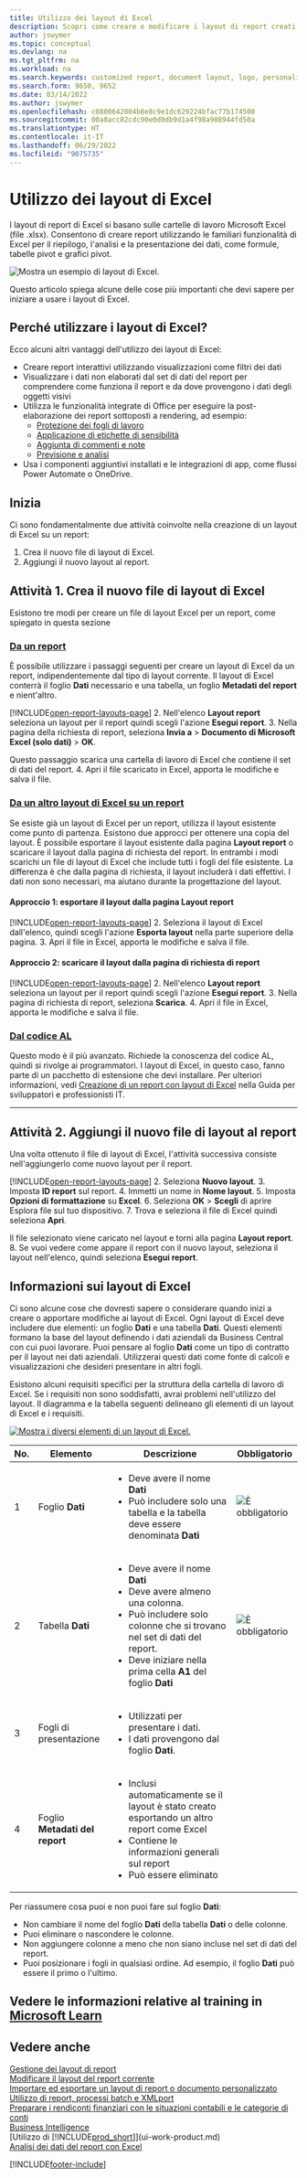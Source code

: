 ```yaml
---
title: Utilizzo dei layout di Excel
description: Scopri come creare e modificare i layout di report creati con Excel.
author: jswymer
ms.topic: conceptual
ms.devlang: na
ms.tgt_pltfrm: na
ms.workload: na
ms.search.keywords: customized report, document layout, logo, personalize
ms.search.form: 9650, 9652
ms.date: 03/14/2022
ms.author: jswymer
ms.openlocfilehash: c0800642804b8e8c9e1dc629224bfac77b174500
ms.sourcegitcommit: 00a8acc82cdc90e0d0db9d1a4f98a908944fd50a
ms.translationtype: HT
ms.contentlocale: it-IT
ms.lasthandoff: 06/29/2022
ms.locfileid: "9075735"
---
```

# <a name="working-with-excel-layouts"></a>Utilizzo dei layout di Excel

I layout di report di Excel si basano sulle cartelle di lavoro Microsoft Excel (file .xlsx). Consentono di creare report utilizzando le familiari funzionalità di Excel per il riepilogo, l'analisi e la presentazione dei dati, come formule, tabelle pivot e grafici pivot.

![Mostra un esempio di layout di Excel.](media/excel-layout-2.png)

Questo articolo spiega alcune delle cose più importanti che devi sapere per iniziare a usare i layout di Excel.

## <a name="why-use-excel-layouts"></a>Perché utilizzare i layout di Excel?

Ecco alcuni altri vantaggi dell'utilizzo dei layout di Excel:

- Creare report interattivi utilizzando visualizzazioni come filtri dei dati
- Visualizzare i dati non elaborati dal set di dati del report per comprendere come funziona il report e da dove provengono i dati degli oggetti visivi
- Utilizza le funzionalità integrate di Office per eseguire la post-elaborazione dei report sottoposti a rendering, ad esempio:
  - [Protezione dei fogli di lavoro](https://support.microsoft.com/en-us/office/protect-a-worksheet-3179efdb-1285-4d49-a9c3-f4ca36276de6)
  - [Applicazione di etichette di sensibilità](https://support.microsoft.com/en-us/office/apply-sensitivity-labels-to-your-files-and-email-in-office-2f96e7cd-d5a4-403b-8bd7-4cc636bae0f9)
  - [Aggiunta di commenti e note](https://support.microsoft.com/en-us/office/insert-comments-and-notes-in-excel-65f504d8-160b-4a05-ac30-46fbd5227a52)
  - [Previsione e analisi](https://support.microsoft.com/en-us/office/introduction-to-what-if-analysis-22bffa5f-e891-4acc-bf7a-e4645c446fb4) 
- Usa i componenti aggiuntivi installati e le integrazioni di app, come flussi Power Automate o OneDrive.

## <a name="get-started"></a>Inizia

Ci sono fondamentalmente due attività coinvolte nella creazione di un layout di Excel su un report:

1. Crea il nuovo file di layout di Excel.
2. Aggiungi il nuovo layout al report.

## <a name="task-1-create-the-excel-layout-file"></a>Attività 1. Crea il nuovo file di layout di Excel

Esistono tre modi per creare un file di layout Excel per un report, come spiegato in questa sezione

### <a name="from-any-report"></a>[Da un report](#tab/any-report)

È possibile utilizzare i passaggi seguenti per creare un layout di Excel da un report, indipendentemente dal tipo di layout corrente. Il layout di Excel conterrà il foglio **Dati** necessario e una tabella, un foglio **Metadati del report** e nient'altro.

[!INCLUDE[open-report-layouts-page](includes/open-report-layouts-page.md)]
2. Nell'elenco **Layout report** seleziona un layout per il report quindi scegli l'azione **Esegui report**.
3. Nella pagina della richiesta di report, seleziona **Invia a** > **Documento di Microsoft Excel (solo dati)** > **OK**.

   Questo passaggio scarica una cartella di lavoro di Excel che contiene il set di dati del report.
4. Apri il file scaricato in Excel, apporta le modifiche e salva il file.

### <a name="from-another-excel-layout-on-a-report"></a>[Da un altro layout di Excel su un report](#tab/other-layout)

Se esiste già un layout di Excel per un report, utilizza il layout esistente come punto di partenza. Esistono due approcci per ottenere una copia del layout. È possibile esportare il layout esistente dalla pagina **Layout report** o scaricare il layout dalla pagina di richiesta del report. In entrambi i modi scarichi un file di layout di Excel che include tutti i fogli del file esistente. La differenza è che dalla pagina di richiesta, il layout includerà i dati effettivi. I dati non sono necessari, ma aiutano durante la progettazione del layout.

#### <a name="approach-1-export-the-layout-from-the-report-layouts-page"></a>Approccio 1: esportare il layout dalla pagina **Layout report**

[!INCLUDE[open-report-layouts-page](includes/open-report-layouts-page.md)]
2. Seleziona il layout di Excel dall'elenco, quindi scegli l'azione **Esporta layout** nella parte superiore della pagina.
3. Apri il file in Excel, apporta le modifiche e salva il file.

#### <a name="approach-2-download-the-layout-from-the-reports-request-page"></a>Approccio 2: scaricare il layout dalla pagina di richiesta di report

[!INCLUDE[open-report-layouts-page](includes/open-report-layouts-page.md)]
2. Nell'elenco **Layout report** seleziona un layout per il report quindi scegli l'azione **Esegui report**.
3. Nella pagina di richiesta di report, seleziona **Scarica**.
4. Apri il file in Excel, apporta le modifiche e salva il file.

### <a name="from-al-code"></a>[Dal codice AL](#tab/from-code)

Questo modo è il più avanzato. Richiede la conoscenza del codice AL, quindi si rivolge ai programmatori. I layout di Excel, in questo caso, fanno parte di un pacchetto di estensione che devi installare. Per ulteriori informazioni, vedi [Creazione di un report con layout di Excel](/dynamics365/business-central/dev-itpro/developer/devenv-howto-excel-report-layout) nella Guida per sviluppatori e professionisti IT.

---

## <a name="task-2-add-the-excel-layout-to-the-report"></a>Attività 2. Aggiungi il nuovo file di layout al report

Una volta ottenuto il file di layout di Excel, l'attività successiva consiste nell'aggiungerlo come nuovo layout per il report.

[!INCLUDE[open-report-layouts-page](includes/open-report-layouts-page.md)]
2. Seleziona **Nuovo layout**.
3. Imposta **ID report** sul report.
4. Immetti un nome in **Nome layout**.
5. Imposta **Opzioni di formattazione** su **Excel**.
6. Seleziona **OK** > **Scegli** di aprire Esplora file sul tuo dispositivo. 
7. Trova e seleziona il file di Excel quindi seleziona **Apri**.

   Il file selezionato viene caricato nel layout e torni alla pagina **Layout report**.
8. Se vuoi vedere come appare il report con il nuovo layout, seleziona il layout nell'elenco, quindi seleziona **Esegui report**.


<!--

**Data** sheet
  - An Excel layout must contain a sheet named **Data**.
  - The **Data** sheet can only include one table named **Data**.

**Data** table
  - The **Data** sheet must include a table that has the name **Data**.
  - The table must have at least one column and can only include columns that are also in report dataset.
  - The table must start in the first cell A1 of the **Data** sheet.

3. Report Metadata 
-->

## <a name="understanding-excel-layouts"></a>Informazioni sui layout di Excel

Ci sono alcune cose che dovresti sapere o considerare quando inizi a creare o apportare modifiche ai layout di Excel. Ogni layout di Excel deve includere due elementi: un foglio **Dati** e una tabella **Dati**. Questi elementi formano la base del layout definendo i dati aziendali da Business Central con cui puoi lavorare. Puoi pensare al foglio **Dati** come un tipo di contratto per il layout nei dati aziendali. Utilizzerai questi dati come fonte di calcoli e visualizzazioni che desideri presentare in altri fogli.

Esistono alcuni requisiti specifici per la struttura della cartella di lavoro di Excel. Se i requisiti non sono soddisfatti, avrai problemi nell'utilizzo del layout. Il diagramma e la tabella seguenti delineano gli elementi di un layout di Excel e i requisiti.

[![Mostra i diversi elementi di un layout di Excel.](media/excel-layout-callouts-2.png)](media/excel-layout-callouts-2.png#lightbox)

|No.|Elemento|Descrizione|Obbligatorio|
|---|-------|----|---|
|1|Foglio **Dati**|<ul><li>Deve avere il nome **Dati**</li><li>Può includere solo una tabella e la tabella deve essere denominata **Dati**</li></ul>|![È obbligatorio](media/check.png) | 
|2|Tabella **Dati**|<ul><li>Deve avere il nome **Dati**</li><li>Deve avere almeno una colonna.</li><li>Può includere solo colonne che si trovano nel set di dati del report.</li><li>Deve iniziare nella prima cella **A1** del foglio **Dati**</li></ul>|![È obbligatorio](media/check.png)|
|3|Fogli di presentazione|<ul><li>Utilizzati per presentare i dati.</li><li>I dati provengono dal foglio **Dati**. </li></ul>||
|4|Foglio **Metadati del report**|<ul><li>Inclusi automaticamente se il layout è stato creato esportando un altro report come Excel</li><li>Contiene le informazioni generali sul report</li><li>Può essere eliminato</li></ul>|

Per riassumere cosa puoi e non puoi fare sul foglio **Dati**:

- Non cambiare il nome del foglio **Dati** della tabella **Dati** o delle colonne.
- Puoi eliminare o nascondere le colonne.
- Non aggiungere colonne a meno che non siano incluse nel set di dati del report.
- Puoi posizionare i fogli in qualsiasi ordine. Ad esempio, il foglio **Dati** può essere il primo o l'ultimo.

## <a name="see-related-training-at-microsoft-learn"></a>Vedere le informazioni relative al training in [Microsoft Learn](/learn/modules/change-documents-dynamics-365-business-central/index)

## <a name="see-also"></a>Vedere anche

[Gestione dei layout di report](ui-manage-report-layouts.md)  
[Modificare il layout del report corrente](ui-how-change-layout-currently-used-report.md)  
[Importare ed esportare un layout di report o documento personalizzato](ui-how-import-and-export-report-layout.md)  
[Utilizzo di report, processi batch e XMLport](ui-work-report.md)  
[Preparare i rendiconti finanziari con le situazioni contabili e le categorie di conti](bi-how-work-account-schedule.md)  
[Business Intelligence](bi.md)  
[Utilizzo di [!INCLUDE[prod_short](includes/prod_short.md)]](ui-work-product.md)  
[Analisi dei dati del report con Excel](report-analyze-excel.md)  


[!INCLUDE[footer-include](includes/footer-banner.md)]